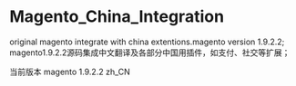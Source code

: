 # Magento_China_Integration
original magento integrate with china extentions.magento version 1.9.2.2;
magento1.9.2.2源码集成中文翻译及各部分中国用插件，如支付、社交等扩展；

当前版本
magento    1.9.2.2
zh_CN
